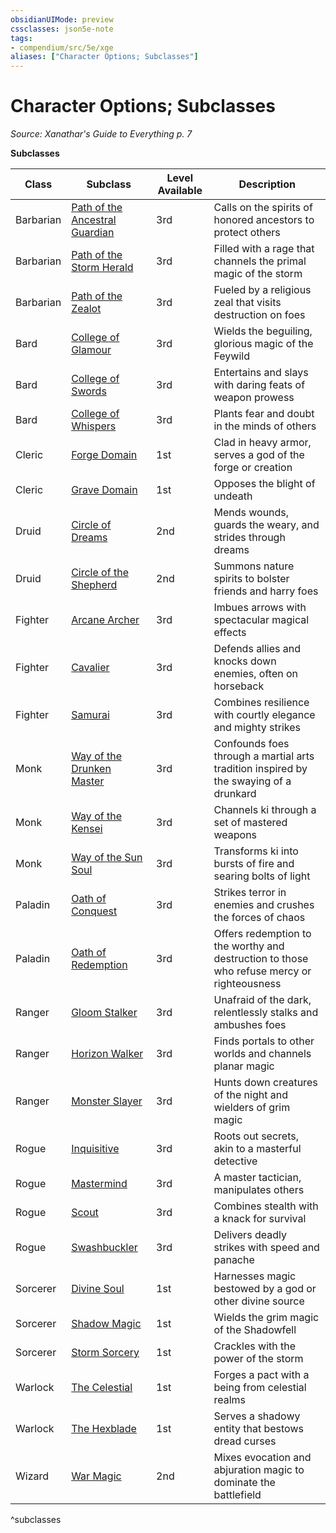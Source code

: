```yaml
---
obsidianUIMode: preview
cssclasses: json5e-note
tags:
- compendium/src/5e/xge
aliases: ["Character Options; Subclasses"]
---
```

# Character Options; Subclasses
*Source: Xanathar's Guide to Everything p. 7* 

**Subclasses**

| Class | Subclass | Level Available | Description |
|-------|----------|-----------------|-------------|
| Barbarian | [Path of the Ancestral Guardian](Mechanics/classes/barbarian-path-of-the-ancestral-guardian-xge.md) | 3rd | Calls on the spirits of honored ancestors to protect others |
| Barbarian | [Path of the Storm Herald](Mechanics/classes/barbarian-path-of-the-storm-herald-xge.md) | 3rd | Filled with a rage that channels the primal magic of the storm |
| Barbarian | [Path of the Zealot](Mechanics/classes/barbarian-path-of-the-zealot-xge.md) | 3rd | Fueled by a religious zeal that visits destruction on foes |
| Bard | [College of Glamour](Mechanics/classes/bard-college-of-glamour-xge.md) | 3rd | Wields the beguiling, glorious magic of the Feywild |
| Bard | [College of Swords](Mechanics/classes/bard-college-of-swords-xge.md) | 3rd | Entertains and slays with daring feats of weapon prowess |
| Bard | [College of Whispers](Mechanics/classes/bard-college-of-whispers-xge.md) | 3rd | Plants fear and doubt in the minds of others  |
| Cleric | [Forge Domain](Mechanics/classes/cleric-forge-domain-xge.md) | 1st | Clad in heavy armor, serves a god of the forge or creation |
| Cleric | [Grave Domain](Mechanics/classes/cleric-grave-domain-xge.md) | 1st | Opposes the blight of undeath |
| Druid | [Circle of Dreams](Mechanics/classes/druid-circle-of-dreams-xge.md) | 2nd | Mends wounds, guards the weary, and strides through dreams |
| Druid | [Circle of the Shepherd](Mechanics/classes/druid-circle-of-the-shepherd-xge.md) | 2nd | Summons nature spirits to bolster friends and harry foes |
| Fighter | [Arcane Archer](Mechanics/classes/fighter-arcane-archer-xge.md) | 3rd | Imbues arrows with spectacular magical effects |
| Fighter | [Cavalier](Mechanics/classes/fighter-cavalier-xge.md) | 3rd | Defends allies and knocks down enemies, often on horseback |
| Fighter | [Samurai](Mechanics/classes/fighter-samurai-xge.md) | 3rd | Combines resilience with courtly elegance and mighty strikes |
| Monk | [Way of the Drunken Master](Mechanics/classes/monk-way-of-the-drunken-master-xge.md) | 3rd | Confounds foes through a martial arts tradition inspired by the swaying of a drunkard |
| Monk | [Way of the Kensei](Mechanics/classes/monk-way-of-the-kensei-xge.md) | 3rd | Channels ki through a set of mastered weapons |
| Monk | [Way of the Sun Soul](Mechanics/classes/monk-way-of-the-sun-soul-xge.md) | 3rd | Transforms ki into bursts of fire and searing bolts of light |
| Paladin | [Oath of Conquest](Mechanics/classes/paladin-oath-of-conquest-xge.md) | 3rd | Strikes terror in enemies and crushes the forces of chaos |
| Paladin | [Oath of Redemption](Mechanics/classes/paladin-oath-of-redemption-xge.md) | 3rd | Offers redemption to the worthy and destruction to those who refuse mercy or righteousness |
| Ranger | [Gloom Stalker](Mechanics/classes/ranger-gloom-stalker-xge.md) | 3rd | Unafraid of the dark, relentlessly stalks and ambushes foes |
| Ranger | [Horizon Walker](Mechanics/classes/ranger-horizon-walker-xge.md) | 3rd | Finds portals to other worlds and channels planar magic |
| Ranger | [Monster Slayer](Mechanics/classes/ranger-monster-slayer-xge.md) | 3rd | Hunts down creatures of the night and wielders of grim magic |
| Rogue | [Inquisitive](Mechanics/classes/rogue-inquisitive-xge.md) | 3rd | Roots out secrets, akin to a masterful detective |
| Rogue | [Mastermind](Mechanics/classes/rogue-mastermind-xge.md) | 3rd | A master tactician, manipulates others |
| Rogue | [Scout](Mechanics/classes/rogue-scout-xge.md) | 3rd | Combines stealth with a knack for survival |
| Rogue | [Swashbuckler](Mechanics/classes/rogue-swashbuckler-xge.md) | 3rd | Delivers deadly strikes with speed and panache  |
| Sorcerer | [Divine Soul](Mechanics/classes/sorcerer-divine-soul-xge.md) | 1st | Harnesses magic bestowed by a god or other divine source |
| Sorcerer | [Shadow Magic](Mechanics/classes/sorcerer-shadow-magic-xge.md) | 1st | Wields the grim magic of the Shadowfell |
| Sorcerer | [Storm Sorcery](Mechanics/classes/sorcerer-storm-sorcery-xge.md) | 1st | Crackles with the power of the storm |
| Warlock | [The Celestial](Mechanics/classes/warlock-the-celestial-xge.md) | 1st | Forges a pact with a being from celestial realms |
| Warlock | [The Hexblade](Mechanics/classes/warlock-the-hexblade-xge.md) | 1st | Serves a shadowy entity that bestows dread curses |
| Wizard | [War Magic](Mechanics/classes/wizard-war-magic-xge.md) | 2nd | Mixes evocation and abjuration magic to dominate the battlefield |
^subclasses